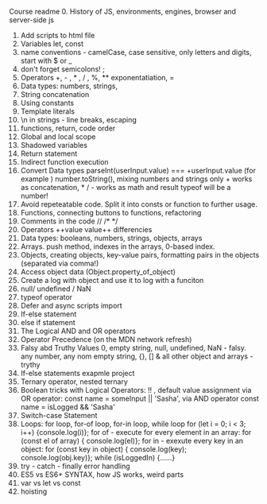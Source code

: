 Course readme
0. History of JS, environments, engines, browser and server-side js
1. Add scripts to html file
2. Variables let, const
3. name conventions - camelCase, case sensitive, only letters and digits, start with $ or _
4. don't forget semicolons! ;
5. Operators +, - , * , / , %, ** exponentatiation, =
6. Data types: numbers, strings, 
7. String concatenation
8. Using constants
9. Template literals
10. \n in strings - line breaks, escaping
11. functions, return, code order
12. Global and local scope
13. Shadowed variables
14. Return statement
15. Indirect function execution
16. Convert Data types parseInt(userInput.value) === +userInput.value (for example )
number.toString(), mixing numbers and strings only + works as concatenation, * / - works as math and result typeof will be a number!
17. Avoid repeteatable code. Split it into consts or function to further usage.
18. Functions, connecting buttons to functions, refactoring
19. Comments in the code //  /*  */ 
20. Operators ++value  value++ differencies 
21. Data types: booleans, numbers, strings, objects, arrays
22. Arrays. push method, indexes in the arrays, 0-based index.
23. Objects, creating objects, key-value pairs, formatting pairs in the objects (separated via comma!)
24. Access object data (Object.property_of_object)
25. Create a log with object and use it to log with a funciton
26. null/ undefined / NaN
27. typeof operator 
28. Defer and async scripts import
29. If-else statement
30. else if statement
31. The Logical AND and OR operators
32. Operator Precedence (on the MDN network refresh)
33. Falsy abd Truthy Values 0, empty string, null, undefined, NaN - falsy. any number, any nom empty string, {}, [] & all other object and arrays - trythy
34. If-else statements exapmle project
35. Ternary operator, nested ternary
36. Boolean tricks with Logical Operators: !! , default value assignment via OR operator: const name = someInput || 'Sasha', via AND operator 
const name = isLogged && 'Sasha'
37. Switch-case Statement
38. Loops: for loop, for-of loop, for-in loop, while loop
    for (let i = 0; i < 3; i++) {console.log(i)};
    for of - execute for every element in an array: for (const el of array) { console.log(el)};
    for in - exexute every key in an object: for (const key in object) { console.log(key); console.log(obj.key)};
    while (isLoggedIn) {......}
39. try - catch - finally  error handling
40. ES5 vs ES6+ SYNTAX, how JS works, weird parts
41. var vs let vs const
42. hoisting